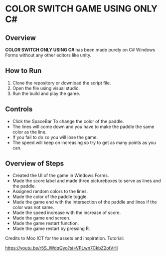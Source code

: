 # COLOR SWITCH GAME USING ONLY C#

## Overview
**COLOR SWITCH ONLY USING C#** has been made purely on C# Windows Forms without any other editors like unity.
     
## How to Run
1. Clone the repository or download the script file.
2. Open the file using visual studio.
3. Run the build and play the game.
   

## Controls
- Click the SpaceBar To change the color of the paddle.
- The lines will come down and you have to make the paddle the same color as the line.
- If you fail to do so you will lose the game.
- The speed will keep on increasing so try to get as many points as you can.

## Overview of Steps
- Created the UI of the game in Windows Forms.
- Made the score label and made three pictureboxes to serve as lines and the paddle.
- Assigned random colors to the lines.
- Made the color of the paddle toggle.  
- Made the game end with the intersection of the paddle and lines if the color was not same.
- Made the speed increase with the increase of score.
- Made the game end screen.
- Made the game restart function.
- Made the game restart by pressing R.


Credits to Moo ICT for the assets and inspiration.
Tutorial:

https://youtu.be/r5S_lWdqQyo?si=VPLwn7CkbZ2otVHI
